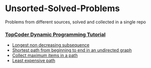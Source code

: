 # Unsorted-Solved-Problems
Problems from different sources, solved and collected in a single repo

### [TopCoder Dynamic Programming Tutorial](https://www.topcoder.com/community/competitive-programming/tutorials/dynamic-programming-from-novice-to-advanced/)
* [Longest non decreasing subsequence](https://github.com/RiccardoMPesce/Unsorted-Solved-Problems/blob/main/TopCoderDP/longest_non_decreasing_subsequence.py)
* [Shortest path from beginning to end in an undirected graph](https://github.com/RiccardoMPesce/Unsorted-Solved-Problems/blob/main/TopCoderDP/undirected_shortest_path.py)
* [Collect maximum items in a path](https://github.com/RiccardoMPesce/Unsorted-Solved-Problems/blob/main/TopCoderDP/apple_collector.py)
* [Least expensive path](https://github.com/RiccardoMPesce/Unsorted-Solved-Problems/blob/main/TopCoderDP/least_expensive_path.py)
